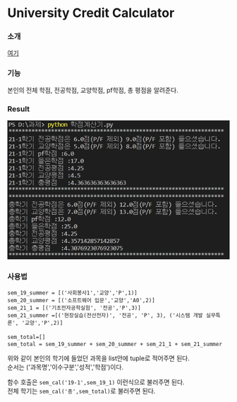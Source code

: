 # University Credit Calculator

### 소개
[여기](https://kdjun97.github.io/blog/credit_calculator/)  

### 기능
본인의 전체 학점, 전공학점, 교양학점, pf학점, 총 평점을 알려준다.  

### Result
![result](/img/result.PNG)

### 사용법

```
sem_19_summer = [('사회봉사1','교양','P',1)]
sem_20_summer = [('소프트웨어 입문','교양','A0',2)]
sem_21_1 = [('기초전자공학실험', '전공','P',3)]
sem_21_summer =[('현장실습(전산전자)', '전공', 'P', 3), ('시스템 개발 실무특론', '교양','P',2)]

sem_total=[]
sem_total = sem_19_summer + sem_20_summer + sem_21_1 + sem_21_summer
```

위와 같이 본인의 학기에 들었던 과목을 list안에 tuple로 적어주면 된다.  
순서는 ('과목명','이수구분','성적','학점')이다.  

함수 호출은 `sem_cal('19-1',sem_19_1)` 이런식으로 불러주면 된다.  
전체 학기는 `sem_cal('총',sem_total)`로 불러주면 된다.  
